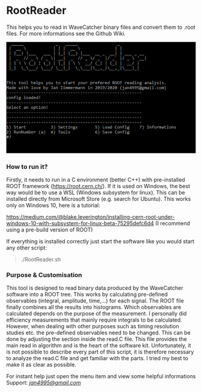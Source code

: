 # RootReader

 
This helps you to read in WaveCatcher binary files and convert them to .root files.
For more informations see the Github Wiki.
  
![Demo](demo.PNG)

  
 

### How to run it?

Firstly, it needs to run in a C environment (better C++) with pre-installed ROOT framework (https://root.cern.ch/). If it is used on Windows, the best way would be to use a WSL (Windows subsystem for linux). This can be installed directly from Microsoft Store (e.g. search for Ubuntu). This works only on Windows 10, here is a tutorial:

https://medium.com/@blake.leverington/installing-cern-root-under-windows-10-with-subsystem-for-linux-beta-75295defc6d4
(I recommend using a pre-build version of ROOT)

If everything is installed correctly just start the software like you would start any other script:

> ./RootReader.sh

  

### Purpose & Customisation

This tool is designed to read binary data produced by the WaveCatcher software into a ROOT tree. This works by calculating pre-defined observables (integral, amplitude, time,...) for each signal. The ROOT file finally combines all the results into histograms. Which observables are calculated depends on the purpose of the measurement. I personally did efficiency measurements that mainly require integrals to be calculated. However, when dealing with other purposes such as timing resolution studies etc. the pre-defined observables need to be changed.
This can be done by adjusting the section inside the read.C file. This file provides the main read in algorithm and is the heart of the software kit. Unfortunately, it is not possible to describe every part of this script, it is therefore necessary to analyze the read.C file and get familiar with the parts. I tried my best to make it as clear as possible.

  
For instant help just open the menu item and view some helpful informations
Support: *jan4995@gmail.com*
